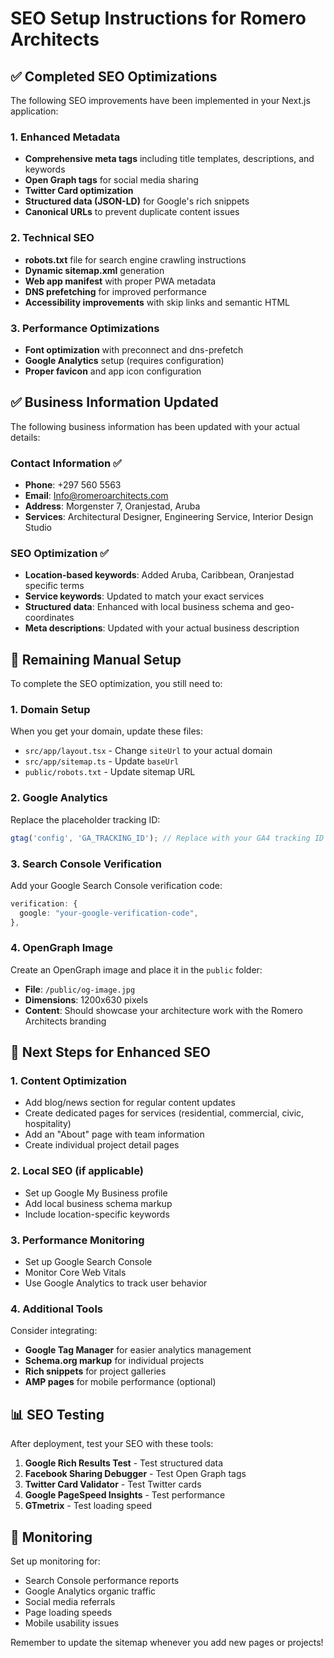 # SEO Setup Instructions for Romero Architects

## ✅ Completed SEO Optimizations

The following SEO improvements have been implemented in your Next.js application:

### 1. Enhanced Metadata
- **Comprehensive meta tags** including title templates, descriptions, and keywords
- **Open Graph tags** for social media sharing
- **Twitter Card optimization**
- **Structured data (JSON-LD)** for Google's rich snippets
- **Canonical URLs** to prevent duplicate content issues

### 2. Technical SEO
- **robots.txt** file for search engine crawling instructions
- **Dynamic sitemap.xml** generation
- **Web app manifest** with proper PWA metadata
- **DNS prefetching** for improved performance
- **Accessibility improvements** with skip links and semantic HTML

### 3. Performance Optimizations
- **Font optimization** with preconnect and dns-prefetch
- **Google Analytics** setup (requires configuration)
- **Proper favicon** and app icon configuration

## ✅ Business Information Updated

The following business information has been updated with your actual details:

### Contact Information ✅
- **Phone**: +297 560 5563
- **Email**: Info@romeroarchitects.com
- **Address**: Morgenster 7, Oranjestad, Aruba
- **Services**: Architectural Designer, Engineering Service, Interior Design Studio

### SEO Optimization ✅
- **Location-based keywords**: Added Aruba, Caribbean, Oranjestad specific terms
- **Service keywords**: Updated to match your exact services
- **Structured data**: Enhanced with local business schema and geo-coordinates
- **Meta descriptions**: Updated with your actual business description

## 🔧 Remaining Manual Setup

To complete the SEO optimization, you still need to:

### 1. Domain Setup
When you get your domain, update these files:
- `src/app/layout.tsx` - Change `siteUrl` to your actual domain
- `src/app/sitemap.ts` - Update `baseUrl` 
- `public/robots.txt` - Update sitemap URL

### 2. Google Analytics
Replace the placeholder tracking ID:
```typescript
gtag('config', 'GA_TRACKING_ID'); // Replace with your GA4 tracking ID (e.g., 'G-XXXXXXXXXX')
```

### 3. Search Console Verification
Add your Google Search Console verification code:
```typescript
verification: {
  google: "your-google-verification-code",
},
```

### 4. OpenGraph Image
Create an OpenGraph image and place it in the `public` folder:
- **File**: `/public/og-image.jpg`
- **Dimensions**: 1200x630 pixels
- **Content**: Should showcase your architecture work with the Romero Architects branding

## 🚀 Next Steps for Enhanced SEO

### 1. Content Optimization
- Add blog/news section for regular content updates
- Create dedicated pages for services (residential, commercial, civic, hospitality)
- Add an "About" page with team information
- Create individual project detail pages

### 2. Local SEO (if applicable)
- Set up Google My Business profile
- Add local business schema markup
- Include location-specific keywords

### 3. Performance Monitoring
- Set up Google Search Console
- Monitor Core Web Vitals
- Use Google Analytics to track user behavior

### 4. Additional Tools
Consider integrating:
- **Google Tag Manager** for easier analytics management
- **Schema.org markup** for individual projects
- **Rich snippets** for project galleries
- **AMP pages** for mobile performance (optional)

## 📊 SEO Testing

After deployment, test your SEO with these tools:
1. **Google Rich Results Test** - Test structured data
2. **Facebook Sharing Debugger** - Test Open Graph tags
3. **Twitter Card Validator** - Test Twitter cards
4. **Google PageSpeed Insights** - Test performance
5. **GTmetrix** - Test loading speed

## 📝 Monitoring

Set up monitoring for:
- Search Console performance reports
- Google Analytics organic traffic
- Social media referrals
- Page loading speeds
- Mobile usability issues

Remember to update the sitemap whenever you add new pages or projects!

